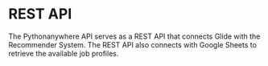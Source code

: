 # REST API

The Pythonanywhere API serves as a REST API that connects Glide with the Recommender System. The REST API also connects with Google Sheets to retrieve the available job profiles.
